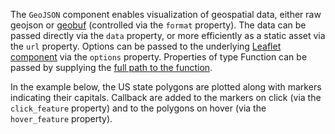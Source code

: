 The `GeoJSON` component enables visualization of geospatial data, either raw geojson or [geobuf](https://pypi.org/project/geobuf/) (controlled via the `format` property). The data can be passed directly via the `data` property, or more efficiently as a static asset via the `url` property. Options can be passed to the underlying [Leaflet component](https://leafletjs.com/reference-1.6.0.html#geojson) via the `options` property. Properties of type Function can be passed by supplying the [full path to the function](#func_props). 

In the example below, the US state polygons are plotted along with markers indicating their capitals. Callback are added to the markers on click (via the `click_feature` property) and to the polygons on hover (via the `hover_feature` property).